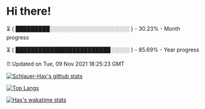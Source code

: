# Hi there!

⏳ { █████████░░░░░░░░░░░░░░░░░░░░░ } - 30.23% - Month progress

⏳ { █████████████████████████░░░░░ } - 85.69% - Year progress

⏰ Updated on Tue, 09 Nov 2021 18:25:23 GMT


[![Schlauer-Hax's github stats](https://github-readme-stats.vercel.app/api?username=Schlauer-Hax&show_icons=true&theme=dark&count_private=true)](https://github.com/Schlauer-Hax)


[![Top Langs](https://github-readme-stats.vercel.app/api/top-langs/?username=Schlauer-Hax&layout=compact&theme=dark)](https://github.com/Schlauer-Hax?tab=repositories)


[![Hax's wakatime stats](https://github-readme-stats.vercel.app/api/wakatime?username=Hax&theme=dark)](https://wakatime.com/@Hax)

